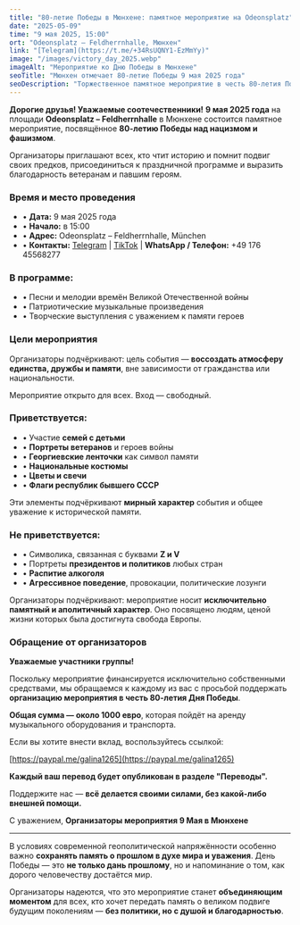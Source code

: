 ```yaml
---
title: "80-летие Победы в Мюнхене: памятное мероприятие на Odeonsplatz"
date: "2025-05-09"
time: "9 мая 2025, 15:00"
ort: "Odeonsplatz – Feldherrnhalle, Мюнхен"
link: "[Telegram](https://t.me/+34RsUQNY1-EzMmYy)"
image: "/images/victory_day_2025.webp"
imageAlt: "Мероприятие ко Дню Победы в Мюнхене"
seoTitle: "Мюнхен отмечает 80-летие Победы 9 мая 2025 года"
seoDescription: "Торжественное памятное мероприятие в честь 80-летия Победы над нацизмом и фашизмом пройдёт 9 мая 2025 года на площади Odeonsplatz в Мюнхене. Песни, цветы, память и единство."
---
```


**Дорогие друзья! Уважаемые соотечественники!**
**9 мая 2025 года** на площади **Odeonsplatz – Feldherrnhalle** в Мюнхене состоится памятное мероприятие, посвящённое **80-летию Победы над нацизмом и фашизмом**.

Организаторы приглашают всех, кто чтит историю и помнит подвиг своих предков, присоединиться к праздничной программе и выразить благодарность ветеранам и павшим героям.

### Время и место проведения
- • **Дата:** 9 мая 2025 года
- • **Начало:** в 15:00
- • **Адрес:** Odeonsplatz – Feldherrnhalle, München
- • **Контакты:** [Telegram](https://t.me/+34RsUQNY1-EzMmYy) | [TikTok](https://www.tiktok.com/@russian_sultan?_t=ZN-8vYfpYFmzZu&_r=1) | **WhatsApp / Телефон:** +49 176 45568277



### В программе:
- • Песни и мелодии времён Великой Отечественной войны
- • Патриотические музыкальные произведения
- • Творческие выступления с уважением к памяти героев

### Цели мероприятия
Организаторы подчёркивают: цель события — **воссоздать атмосферу единства, дружбы и памяти**, вне зависимости от гражданства или национальности. 

Мероприятие открыто для всех. Вход — свободный.

### Приветствуется:
- • Участие **семей с детьми**
- • **Портреты ветеранов** и героев войны
- • **Георгиевские ленточки** как символ памяти
- • **Национальные костюмы**
- • **Цветы и свечи**
- • **Флаги республик бывшего СССР**


Эти элементы подчёркивают **мирный характер** события и общее уважение к исторической памяти.

### Не приветствуется:
- • Символика, связанная с буквами **Z и V**
- • Портреты **президентов и политиков** любых стран
- • **Распитие алкоголя**
- • **Агрессивное поведение**, провокации, политические лозунги


Организаторы подчёркивают: мероприятие носит **исключительно памятный и аполитичный характер**. Оно посвящено людям, ценой жизни которых была достигнута свобода Европы.

### Обращение от организаторов
**Уважаемые участники группы!**

Поскольку мероприятие финансируется исключительно собственными средствами, мы обращаемся к каждому из вас с просьбой поддержать **организацию мероприятия в честь 80-летия Дня Победы**.

**Общая сумма — около 1000 евро**, которая пойдёт на аренду музыкального оборудования и транспорта.

Если вы хотите внести вклад, воспользуйтесь ссылкой:  

[https://paypal.me/galina1265](https://paypal.me/galina1265)

**Каждый ваш перевод будет опубликован в разделе "Переводы".**

Поддержите нас — **всё делается своими силами, без какой-либо внешней помощи.**

С уважением, 
**Организаторы мероприятия 9 Мая в Мюнхене**

---
В условиях современной геополитической напряжённости особенно важно **сохранять память о прошлом в духе мира и уважения**. День Победы — это **не только дань прошлому**, но и напоминание о том, как дорого человечеству достаётся мир.

Организаторы надеются, что это мероприятие станет **объединяющим моментом** для всех, кто хочет передать память о великом подвиге будущим поколениям — **без политики, но с душой и благодарностью**.
